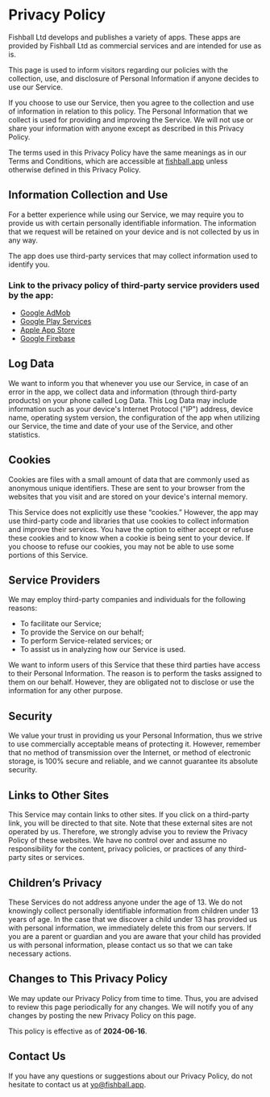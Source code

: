 # Privacy Policy

Fishball Ltd develops and publishes a variety of apps. These apps are provided
by Fishball Ltd as commercial services and are intended for use as is.

This page is used to inform visitors regarding our policies with the collection,
use, and disclosure of Personal Information if anyone decides to use our
Service.

If you choose to use our Service, then you agree to the collection and use of
information in relation to this policy. The Personal Information that we collect
is used for providing and improving the Service. We will not use or share your
information with anyone except as described in this Privacy Policy.

The terms used in this Privacy Policy have the same meanings as in our Terms and
Conditions, which are accessible at [fishball.app](https://fishball.app) unless
otherwise defined in this Privacy Policy.

## Information Collection and Use

For a better experience while using our Service, we may require you to provide
us with certain personally identifiable information. The information that we
request will be retained on your device and is not collected by us in any way.

The app does use third-party services that may collect information used to
identify you.

### Link to the privacy policy of third-party service providers used by the app:

- [Google AdMob](https://support.google.com/admob/answer/6128543)
- [Google Play Services](https://policies.google.com/privacy)
- [Apple App Store](https://www.apple.com/legal/privacy/data/en/app-store/)
- [Google Firebase](https://firebase.google.com/terms)

## Log Data

We want to inform you that whenever you use our Service, in case of an error in
the app, we collect data and information (through third-party products) on your
phone called Log Data. This Log Data may include information such as your
device's Internet Protocol ("IP") address, device name, operating system
version, the configuration of the app when utilizing our Service, the time and
date of your use of the Service, and other statistics.

## Cookies

Cookies are files with a small amount of data that are commonly used as
anonymous unique identifiers. These are sent to your browser from the websites
that you visit and are stored on your device's internal memory.

This Service does not explicitly use these “cookies.” However, the app may use
third-party code and libraries that use cookies to collect information and
improve their services. You have the option to either accept or refuse these
cookies and to know when a cookie is being sent to your device. If you choose to
refuse our cookies, you may not be able to use some portions of this Service.

## Service Providers

We may employ third-party companies and individuals for the following reasons:

- To facilitate our Service;
- To provide the Service on our behalf;
- To perform Service-related services; or
- To assist us in analyzing how our Service is used.

We want to inform users of this Service that these third parties have access to
their Personal Information. The reason is to perform the tasks assigned to them
on our behalf. However, they are obligated not to disclose or use the
information for any other purpose.

## Security

We value your trust in providing us your Personal Information, thus we strive to
use commercially acceptable means of protecting it. However, remember that no
method of transmission over the Internet, or method of electronic storage, is
100% secure and reliable, and we cannot guarantee its absolute security.

## Links to Other Sites

This Service may contain links to other sites. If you click on a third-party
link, you will be directed to that site. Note that these external sites are not
operated by us. Therefore, we strongly advise you to review the Privacy Policy
of these websites. We have no control over and assume no responsibility for the
content, privacy policies, or practices of any third-party sites or services.

## Children’s Privacy

These Services do not address anyone under the age of 13. We do not knowingly
collect personally identifiable information from children under 13 years of age.
In the case that we discover a child under 13 has provided us with personal
information, we immediately delete this from our servers. If you are a parent or
guardian and you are aware that your child has provided us with personal
information, please contact us so that we can take necessary actions.

## Changes to This Privacy Policy

We may update our Privacy Policy from time to time. Thus, you are advised to
review this page periodically for any changes. We will notify you of any changes
by posting the new Privacy Policy on this page.

This policy is effective as of **2024-06-16**.

## Contact Us

If you have any questions or suggestions about our Privacy Policy, do not
hesitate to contact us at yo@fishball.app.
